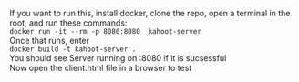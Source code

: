 If you want to run this, install docker, clone the repo, open a terminal in the root, and run these commands:  
`docker run -it --rm -p 8080:8080  kahoot-server`  
Once that runs, enter  
`docker build -t kahoot-server .`  
You should see Server running on :8080 if it is sucsessful  
Now open the client.html file in a browser to test  
